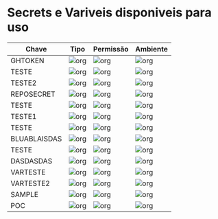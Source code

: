 # Secrets e Variveis disponiveis para uso

|Chave|Tipo|Permissão| Ambiente|
|--|--|--|--|
| GHTOKEN | ![org](https://img.shields.io/badge/-secret-orange) | ![org](https://img.shields.io/badge/-ORG-blue) | ![org](https://img.shields.io/badge/-ORG-green) |
| TESTE | ![org](https://img.shields.io/badge/-secret-orange) | ![org](https://img.shields.io/badge/explicito-REPO-blue) | ![org](https://img.shields.io/badge/-ORG-green) |
| TESTE2 | ![org](https://img.shields.io/badge/-secret-orange) | ![org](https://img.shields.io/badge/-ORG-blue) | ![org](https://img.shields.io/badge/-ORG-green) |
| REPOSECRET | ![org](https://img.shields.io/badge/-secret-orange) | ![org](https://img.shields.io/badge/REPO-blue) | ![org](https://img.shields.io/badge/-REPO-blue) |
| TESTE | ![org](https://img.shields.io/badge/-secret-orange) | ![org](https://img.shields.io/badge/ENV-blue) | ![org](https://img.shields.io/badge/-dev-red) |
| TESTE1 | ![org](https://img.shields.io/badge/-secret-orange) | ![org](https://img.shields.io/badge/ENV-blue) | ![org](https://img.shields.io/badge/-hml-red) |
| TESTE | ![org](https://img.shields.io/badge/-secret-orange) | ![org](https://img.shields.io/badge/ENV-blue) | ![org](https://img.shields.io/badge/-hml-red) |
| BLUABLAISDAS | ![org](https://img.shields.io/badge/-secret-orange) | ![org](https://img.shields.io/badge/ENV-blue) | ![org](https://img.shields.io/badge/-hml-red) |
| TESTE | ![org](https://img.shields.io/badge/-secret-orange) | ![org](https://img.shields.io/badge/ENV-blue) | ![org](https://img.shields.io/badge/-prd-red) |
| DASDASDAS | ![org](https://img.shields.io/badge/-secret-orange) | ![org](https://img.shields.io/badge/ENV-blue) | ![org](https://img.shields.io/badge/-prd-red) |
| VARTESTE | ![org](https://img.shields.io/badge/-variable-yellow) | ![org](https://img.shields.io/badge/-ORG-blue) | ![org](https://img.shields.io/badge/-ORG-green) |
| VARTESTE2 | ![org](https://img.shields.io/badge/-variable-yellow) | ![org](https://img.shields.io/badge/-ORG-blue) | ![org](https://img.shields.io/badge/-ORG-green) |
| SAMPLE | ![org](https://img.shields.io/badge/-variable-yellow) | ![org](https://img.shields.io/badge/REPO-blue) | ![org](https://img.shields.io/badge/-REPO-blue) |
| POC | ![org](https://img.shields.io/badge/-variable-yellow) | ![org](https://img.shields.io/badge/ENV-blue) | ![org](https://img.shields.io/badge/-dev-red) |
<!-- TABELA:END-->

